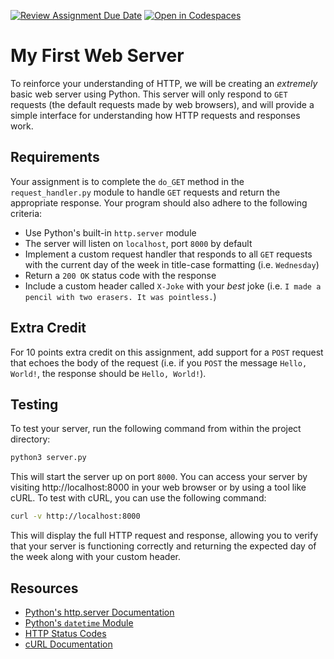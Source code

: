 [![Review Assignment Due Date](https://classroom.github.com/assets/deadline-readme-button-22041afd0340ce965d47ae6ef1cefeee28c7c493a6346c4f15d667ab976d596c.svg)](https://classroom.github.com/a/5fV5Rrzc)
[![Open in Codespaces](https://classroom.github.com/assets/launch-codespace-2972f46106e565e64193e422d61a12cf1da4916b45550586e14ef0a7c637dd04.svg)](https://classroom.github.com/open-in-codespaces?assignment_repo_id=16764947)
# My First Web Server

To reinforce your understanding of HTTP, we will be creating an *extremely* basic web server using Python. This server will only respond to `GET` requests (the default requests made by web browsers), and will provide a simple interface for understanding how HTTP requests and responses work.

## Requirements

Your assignment is to complete the `do_GET` method in the `request_handler.py` module to handle `GET` requests and return the appropriate response. Your program should also adhere to the following criteria:

- Use Python's built-in `http.server` module
- The server will listen on `localhost`, port `8000` by default
- Implement a custom request handler that responds to all `GET` requests with the current day of the week in title-case formatting (i.e. `Wednesday`)
- Return a `200 OK` status code with the response
- Include a custom header called `X-Joke` with your *best* joke (i.e. `I made a pencil with two erasers. It was pointless.`)

## Extra Credit

For 10 points extra credit on this assignment, add support for a `POST` request that echoes the body of the request (i.e. if you `POST` the message `Hello, World!`, the response should be `Hello, World!`).

## Testing

To test your server, run the following command from within the project directory:

```python
python3 server.py
```

This will start the server up on port `8000`. You can access your server by visiting http://localhost:8000 in your web browser or by using a tool like cURL. To test with cURL, you can use the following command:

```bash
curl -v http://localhost:8000
```

This will display the full HTTP request and response, allowing you to verify that your server is functioning correctly and returning the expected day of the week along with your custom header.

## Resources

- [Python's http.server Documentation](https://docs.python.org/3/library/http.server.html)
- [Python's `datetime` Module](https://docs.python.org/3/library/datetime.html)
- [HTTP Status Codes](https://httpstatuses.com/)
- [cURL Documentation](https://curl.haxx.se/docs/manpage.html)